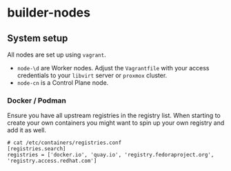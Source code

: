# builder-nodes

## System setup

All nodes are set up using `vagrant`.
* `node-\d` are Worker nodes. Adjust the `Vagrantfile` with your access credentials to your `libvirt` server  or `proxmox` cluster.
* `node-cn` is a Control Plane node.


### Docker / Podman
Ensure you have all upstream registries in the registry list. When starting to create your own containers you might want to spin up your own registry and add it as well.

```
# cat /etc/containers/registries.conf
[registries.search]
registries = ['docker.io', 'quay.io', 'registry.fedoraproject.org', 'registry.access.redhat.com']
```


